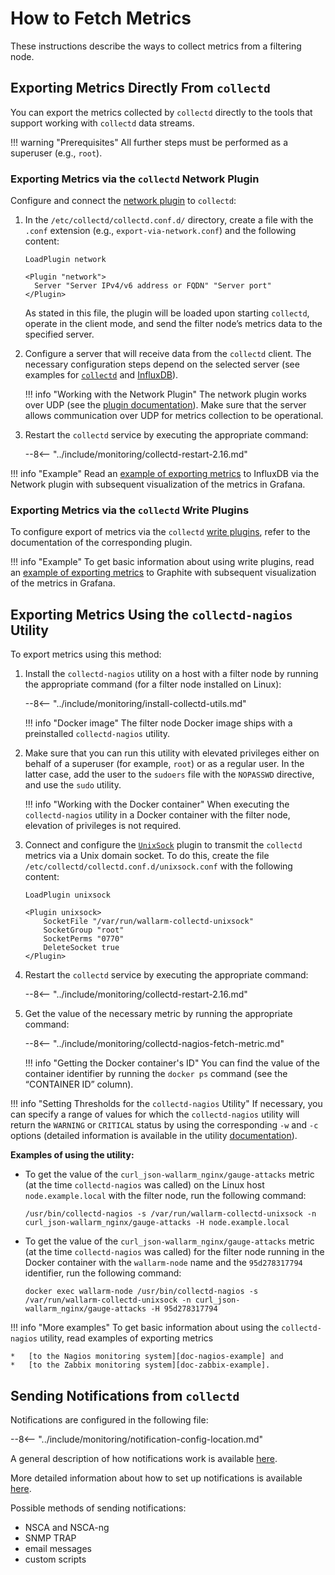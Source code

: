 [link-network-plugin]:              https://collectd.org/wiki/index.php/Plugin:Network
[link-network-plugin-docs]:         https://collectd.org/documentation/manpages/collectd.conf.5.shtml#plugin_network
[link-collectd-networking]:         https://collectd.org/wiki/index.php/Networking_introduction
[link-influx-collectd-support]:     https://docs.influxdata.com/influxdb/v1.7/supported_protocols/collectd/
[link-plugin-table]:                https://collectd.org/wiki/index.php/Table_of_Plugins
[link-nagios-plugin-docs]:          https://collectd.org/documentation/manpages/collectd-nagios.1.shtml
[link-notif-common]:                https://collectd.org/wiki/index.php/Notifications_and_thresholds
[link-notif-details]:               https://collectd.org/documentation/manpages/collectd-threshold.5.shtml
[link-influxdb-collectd]:           https://docs.influxdata.com/influxdb/v1.7/supported_protocols/collectd/
[link-unixsock]:                    https://collectd.org/wiki/index.php/Plugin:UnixSock

[doc-network-plugin-example]:       network-plugin-influxdb.md
[doc-write-plugin-example]:         write-plugin-graphite.md
[doc-zabbix-example]:               collectd-zabbix.md
[doc-nagios-example]:               collectd-nagios.md

#   How to Fetch Metrics

These instructions describe the ways to collect metrics from a filtering node.

##  Exporting Metrics Directly From `collectd`

You can export the metrics collected by `collectd` directly to the tools that support working with `collectd` data streams.


!!! warning "Prerequisites"
    All further steps must be performed as a superuser (e.g., `root`).


### Exporting Metrics via the `collectd` Network Plugin

Configure and connect the [network plugin][link-network-plugin] to `collectd`:
1.  In the `/etc/collectd/collectd.conf.d/` directory, create a file with the `.conf` extension (e.g., `export-via-network.conf`) and the following content:

    ```
    LoadPlugin network
    
    <Plugin "network">
      Server "Server IPv4/v6 address or FQDN" "Server port"
    </Plugin>
    ```

    As stated in this file, the plugin will be loaded upon starting `collectd`, operate in the client mode, and send the filter node’s metrics data to the specified server.
    
2.  Configure a server that will receive data from the `collectd` client. The necessary configuration steps depend on the selected server (see examples for [`collectd`][link-collectd-networking] and [InfluxDB][link-influxdb-collectd]).
    
    
    !!! info "Working with the Network Plugin"
        The network plugin works over UDP (see the [plugin documentation][link-network-plugin-docs]). Make sure that the server allows communication over UDP for metrics collection to be operational.
         
3.  Restart the `collectd` service by executing the appropriate command:

    --8<-- "../include/monitoring/collectd-restart-2.16.md"

!!! info "Example"
    Read an [example of exporting metrics][doc-network-plugin-example] to InfluxDB via the Network plugin with subsequent visualization of the metrics in Grafana.

### Exporting Metrics via the `collectd` Write Plugins

To configure export of metrics via the `collectd` [write plugins][link-plugin-table], refer to the documentation of the corresponding plugin.


!!! info "Example"
    To get basic information about using write plugins, read an [example of exporting metrics][doc-write-plugin-example] to Graphite with subsequent visualization of the metrics in Grafana.

##  Exporting Metrics Using the `collectd-nagios` Utility

To export metrics using this method:

1.  Install the `collectd-nagios` utility on a host with a filter node by running the appropriate command (for a filter node installed on Linux):

    --8<-- "../include/monitoring/install-collectd-utils.md"

    !!! info "Docker image"
        The filter node Docker image ships with a preinstalled `collectd-nagios` utility.

2.  Make sure that you can run this utility with elevated privileges either on behalf of a superuser (for example, `root`) or as a regular user. In the latter case, add the user to the `sudoers` file with the `NOPASSWD` directive, and use the `sudo` utility.

    !!! info "Working with the Docker container"
        When executing the `collectd-nagios` utility in a Docker container with the filter node, elevation of privileges is not required.

3.  Connect and configure the [`UnixSock`][link-unixsock] plugin to transmit the `collectd` metrics via a Unix domain socket. To do this, create the file `/etc/collectd/collectd.conf.d/unixsock.conf` with the following content:

    ```
    LoadPlugin unixsock

    <Plugin unixsock>
        SocketFile "/var/run/wallarm-collectd-unixsock"
        SocketGroup "root"
        SocketPerms "0770"
        DeleteSocket true
    </Plugin>
    ```

4.  Restart the `collectd` service by executing the appropriate command:

    --8<-- "../include/monitoring/collectd-restart-2.16.md"

5.  Get the value of the necessary metric by running the appropriate command:

    --8<-- "../include/monitoring/collectd-nagios-fetch-metric.md"

    !!! info "Getting the Docker container's ID"
        You can find the value of the container identifier by running the `docker ps` command (see the “CONTAINER ID” column).

!!! info "Setting Thresholds for the `collectd-nagios` Utility"
    If necessary, you can specify a range of values for which the `collectd-nagios` utility will return the `WARNING` or `CRITICAL` status by using the corresponding `-w` and `-c` options (detailed information is available in the utility [documentation][link-nagios-plugin-docs]).
   
**Examples of using the utility:**
*   To get the value of the `curl_json-wallarm_nginx/gauge-attacks` metric (at the time `collectd-nagios` was called) on the Linux host `node.example.local` with the filter node, run the following command:
  
    ```
    /usr/bin/collectd-nagios -s /var/run/wallarm-collectd-unixsock -n curl_json-wallarm_nginx/gauge-attacks -H node.example.local
    ```
       
*   To get the value of the `curl_json-wallarm_nginx/gauge-attacks` metric (at the time `collectd-nagios` was called) for the filter node running in the Docker container with the `wallarm-node` name and the `95d278317794` identifier, run the following command:
  
    ```
    docker exec wallarm-node /usr/bin/collectd-nagios -s /var/run/wallarm-collectd-unixsock -n curl_json-wallarm_nginx/gauge-attacks -H 95d278317794
    ```


!!! info "More examples"
    To get basic information about using the `collectd-nagios` utility, read examples of exporting metrics
    
    *   [to the Nagios monitoring system][doc-nagios-example] and
    *   [to the Zabbix monitoring system][doc-zabbix-example].


##  Sending Notifications from `collectd`

Notifications are configured in the following file:

--8<-- "../include/monitoring/notification-config-location.md"

A general description of how notifications work is available [here][link-notif-common].

More detailed information about how to set up notifications is available [here][link-notif-details].

Possible methods of sending notifications:
*   NSCA and NSCA-ng
*   SNMP TRAP
*   email messages
*   custom scripts
